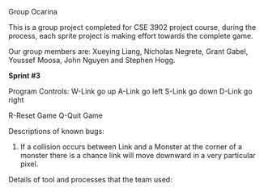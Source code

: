 Group Ocarina

   This is a group project completed for CSE 3902 project course, during the process, each sprite project is making effort towards the complete game. 
   
   Our group members are: Xueying Liang, Nicholas Negrete, Grant Gabel, Youssef Moosa, John Nguyen and Stephen Hogg.
   
<b>Sprint #3</b>

   Program Controls:
   W-Link go up
   A-Link go left
   S-Link go down
   D-Link go right
   
   R-Reset Game
   Q-Quit Game

   Descriptions of known bugs:
   1. If a collision occurs between Link and a Monster at the corner of a monster there is a chance link will move downward in a very particular pixel.
   
   Details of tool and processes that the team used: 
